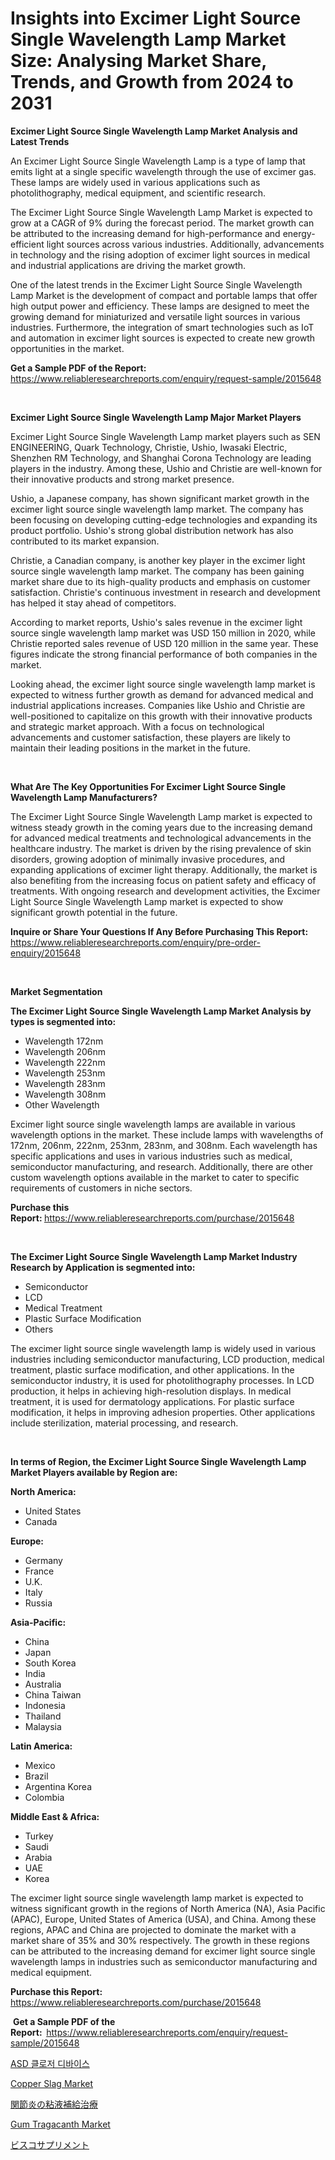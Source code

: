 <p><h1>Insights into Excimer Light Source Single Wavelength Lamp Market Size: Analysing Market Share, Trends, and Growth from 2024 to 2031</h1></p><p><strong>Excimer Light Source Single Wavelength Lamp Market Analysis and Latest Trends</strong></p>
<p><p>An Excimer Light Source Single Wavelength Lamp is a type of lamp that emits light at a single specific wavelength through the use of excimer gas. These lamps are widely used in various applications such as photolithography, medical equipment, and scientific research.</p><p>The Excimer Light Source Single Wavelength Lamp Market is expected to grow at a CAGR of 9% during the forecast period. The market growth can be attributed to the increasing demand for high-performance and energy-efficient light sources across various industries. Additionally, advancements in technology and the rising adoption of excimer light sources in medical and industrial applications are driving the market growth.</p><p>One of the latest trends in the Excimer Light Source Single Wavelength Lamp Market is the development of compact and portable lamps that offer high output power and efficiency. These lamps are designed to meet the growing demand for miniaturized and versatile light sources in various industries. Furthermore, the integration of smart technologies such as IoT and automation in excimer light sources is expected to create new growth opportunities in the market.</p></p>
<p><strong>Get a Sample PDF of the Report:&nbsp;</strong> <a href="https://www.reliableresearchreports.com/enquiry/request-sample/2015648">https://www.reliableresearchreports.com/enquiry/request-sample/2015648</a></p>
<p>&nbsp;</p>
<p><strong>Excimer Light Source Single Wavelength Lamp Major Market Players</strong></p>
<p><p>Excimer Light Source Single Wavelength Lamp market players such as SEN ENGINEERING, Quark Technology, Christie, Ushio, Iwasaki Electric, Shenzhen RM Technology, and Shanghai Corona Technology are leading players in the industry. Among these, Ushio and Christie are well-known for their innovative products and strong market presence.</p><p>Ushio, a Japanese company, has shown significant market growth in the excimer light source single wavelength lamp market. The company has been focusing on developing cutting-edge technologies and expanding its product portfolio. Ushio's strong global distribution network has also contributed to its market expansion.</p><p>Christie, a Canadian company, is another key player in the excimer light source single wavelength lamp market. The company has been gaining market share due to its high-quality products and emphasis on customer satisfaction. Christie's continuous investment in research and development has helped it stay ahead of competitors.</p><p>According to market reports, Ushio's sales revenue in the excimer light source single wavelength lamp market was USD 150 million in 2020, while Christie reported sales revenue of USD 120 million in the same year. These figures indicate the strong financial performance of both companies in the market.</p><p>Looking ahead, the excimer light source single wavelength lamp market is expected to witness further growth as demand for advanced medical and industrial applications increases. Companies like Ushio and Christie are well-positioned to capitalize on this growth with their innovative products and strategic market approach. With a focus on technological advancements and customer satisfaction, these players are likely to maintain their leading positions in the market in the future.</p></p>
<p>&nbsp;</p>
<p><strong>What Are The Key Opportunities For Excimer Light Source Single Wavelength Lamp Manufacturers?</strong></p>
<p><p>The Excimer Light Source Single Wavelength Lamp market is expected to witness steady growth in the coming years due to the increasing demand for advanced medical treatments and technological advancements in the healthcare industry. The market is driven by the rising prevalence of skin disorders, growing adoption of minimally invasive procedures, and expanding applications of excimer light therapy. Additionally, the market is also benefiting from the increasing focus on patient safety and efficacy of treatments. With ongoing research and development activities, the Excimer Light Source Single Wavelength Lamp market is expected to show significant growth potential in the future.</p></p>
<p><strong>Inquire or Share Your Questions If Any Before Purchasing This Report:</strong> <a href="https://www.reliableresearchreports.com/enquiry/pre-order-enquiry/2015648">https://www.reliableresearchreports.com/enquiry/pre-order-enquiry/2015648</a></p>
<p>&nbsp;</p>
<p><strong>Market Segmentation</strong></p>
<p><strong>The Excimer Light Source Single Wavelength Lamp Market Analysis by types is segmented into:</strong></p>
<p><ul><li>Wavelength 172nm</li><li>Wavelength 206nm</li><li>Wavelength 222nm</li><li>Wavelength 253nm</li><li>Wavelength 283nm</li><li>Wavelength 308nm</li><li>Other Wavelength</li></ul></p>
<p><p>Excimer light source single wavelength lamps are available in various wavelength options in the market. These include lamps with wavelengths of 172nm, 206nm, 222nm, 253nm, 283nm, and 308nm. Each wavelength has specific applications and uses in various industries such as medical, semiconductor manufacturing, and research. Additionally, there are other custom wavelength options available in the market to cater to specific requirements of customers in niche sectors.</p></p>
<p><strong>Purchase this Report:&nbsp;</strong><a href="https://www.reliableresearchreports.com/purchase/2015648">https://www.reliableresearchreports.com/purchase/2015648</a></p>
<p>&nbsp;</p>
<p><strong>The Excimer Light Source Single Wavelength Lamp Market Industry Research by Application is segmented into:</strong></p>
<p><ul><li>Semiconductor</li><li>LCD</li><li>Medical Treatment</li><li>Plastic Surface Modification</li><li>Others</li></ul></p>
<p><p>The excimer light source single wavelength lamp is widely used in various industries including semiconductor manufacturing, LCD production, medical treatment, plastic surface modification, and other applications. In the semiconductor industry, it is used for photolithography processes. In LCD production, it helps in achieving high-resolution displays. In medical treatment, it is used for dermatology applications. For plastic surface modification, it helps in improving adhesion properties. Other applications include sterilization, material processing, and research.</p></p>
<p>&nbsp;</p>
<p><strong>In terms of Region, the Excimer Light Source Single Wavelength Lamp Market Players available by Region are:</strong></p>
<p>
    <p> <strong> North America: </strong>
        <ul>
            <li>United States</li>
            <li>Canada</li>
        </ul>
        </p> 
    <p> <strong> Europe: </strong>
        <ul>
            <li>Germany</li>
            <li>France</li>
            <li>U.K.</li>
            <li>Italy</li>
            <li>Russia</li>
        </ul>
        </p> 
    <p> <strong> Asia-Pacific: </strong>
        <ul>
            <li>China</li>
            <li>Japan</li>
            <li>South Korea</li>
            <li>India</li>
            <li>Australia</li>
            <li>China Taiwan</li>
            <li>Indonesia</li>
            <li>Thailand</li>
            <li>Malaysia</li>
        </ul>
        </p> 
    <p> <strong> Latin America: </strong>
        <ul>
            <li>Mexico</li>
            <li>Brazil</li>
            <li>Argentina Korea</li>
            <li>Colombia</li>
        </ul>
        </p> 
    <p> <strong> Middle East & Africa: </strong>
        <ul>
            <li>Turkey</li>
            <li>Saudi</li>
            <li>Arabia</li>
            <li>UAE</li>
            <li>Korea</li>
        </ul>
    </p>
    </p>
<p><p>The excimer light source single wavelength lamp market is expected to witness significant growth in the regions of North America (NA), Asia Pacific (APAC), Europe, United States of America (USA), and China. Among these regions, APAC and China are projected to dominate the market with a market share of 35% and 30% respectively. The growth in these regions can be attributed to the increasing demand for excimer light source single wavelength lamps in industries such as semiconductor manufacturing and medical equipment.</p></p>
<p><strong>Purchase this Report: </strong><a href="https://www.reliableresearchreports.com/purchase/2015648">https://www.reliableresearchreports.com/purchase/2015648</a></p>
<p>&nbsp;<strong>Get a Sample PDF of the Report:&nbsp;&nbsp;</strong><a href="https://www.reliableresearchreports.com/enquiry/request-sample/2015648">https://www.reliableresearchreports.com/enquiry/request-sample/2015648</a></p>
<p><strong></strong></p>
<p><p><a href="https://medium.com/@el_crea/asd-%ED%8F%90%EC%87%84-%EC%9E%A5%EC%B9%98-%EC%8B%9C%EC%9E%A5-%EC%97%B0%EA%B5%AC-%EB%B3%B4%EA%B3%A0%EC%84%9C-2024%EB%85%84%EB%B6%80%ED%84%B0-2031%EB%85%84%EA%B9%8C%EC%A7%80%EC%9D%98-%EC%97%AD%EC%82%AC%EC%99%80-%EC%98%88%EC%B8%A1-13ac5b65f826">ASD 클로저 디바이스</a></p><p><a href="https://view.publitas.com/reportprime-1/copper-slag-market-size-growing-and-forecasted-for-period-from-2024-2031-and-provides-complete-market-analysis-of-this-market/">Copper Slag Market</a></p><p><a href="https://medium.com/@tanyaali3/%E7%B2%98%E8%86%9C%E8%A3%9C%E8%B6%B3%E7%99%82%E6%B3%95%E3%81%AE%E9%96%A2%E7%AF%80%E7%82%8E%E6%B2%BB%E7%99%82%E5%B8%82%E5%A0%B4%E8%A6%8F%E6%A8%A1%E3%81%AF-%E3%82%B0%E3%83%AD%E3%83%BC%E3%83%90%E3%83%AB%E7%94%A3%E6%A5%AD%E3%81%A7%E6%9C%80%E9%81%A9%E3%81%AA%E3%83%9E%E3%83%BC%E3%82%B1%E3%83%86%E3%82%A3%E3%83%B3%E3%82%B0%E3%83%81%E3%83%A3%E3%83%B3%E3%83%8D%E3%83%AB%E3%82%92%E7%A4%BA%E3%81%97%E3%81%A6%E3%81%84%E3%81%BE%E3%81%99-d282536075ad">関節炎の粘液補給治療</a></p><p><a href="https://view.publitas.com/reportprime-1/gum-tragacanth-market-size-market-trends-and-growth-outlook-forecasted-for-period-from-2024-to-2031/">Gum Tragacanth Market</a></p><p><a href="https://medium.com/@tanyaali3/%E7%B2%98%E8%86%9C%E8%A3%9C%E5%85%85%E5%B8%82%E5%A0%B4%E5%B1%95%E6%9C%9B-%E7%94%A3%E6%A5%AD%E3%81%AE%E6%A6%82%E8%A6%81%E3%81%A8%E4%BA%88%E6%B8%AC-2024%E5%B9%B4%E3%81%8B%E3%82%892031%E5%B9%B4-9547ac6de097">ビスコサプリメント</a></p></p>